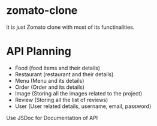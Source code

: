 # zomato-clone
It is just Zomato clone with most of its functinalities.

# API Planning

- Food (food items and their details)
- Restaurant (restaurant and their details)
- Menu (Menu and its details)
- Order (Order and its details)
- Image (Storing all the images related to the project)
- Review (Storing all the list of reviews)
- User (User related details, username, email, password)


Use JSDoc for Documentation of API 



<!-- use clodinary instead of aws s3 for image upload -->
<!-- digital ocean for hosting/deploy -->